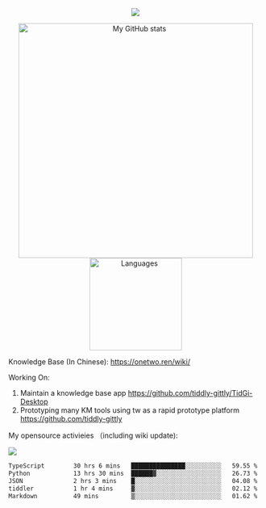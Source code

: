 <a href="https://github.com/linonetwo">
    <p align="center">
        <img src="https://github-profile-trophy.vercel.app/?username=linonetwo&column=7&theme=onedark"/>
    </p>
</a>
<a align="center" href="https://github.com/linonetwo">
  <p align="center">
    <img src="https://github-readme-stats.vercel.app/api?username=linonetwo&show_icons=true&count_private=true" alt="My GitHub stats" width="465"/>
    <img src="https://github-readme-stats.vercel.app/api/top-langs/?username=linonetwo&layout=compact&langs_count=10" alt="Languages" height="183">
  </p>
</a>

Knowledge Base (In Chinese): https://onetwo.ren/wiki/

Working On: 

1. Maintain a knowledge base app https://github.com/tiddly-gittly/TidGi-Desktop
1. Prototyping many KM tools using tw as a rapid prototype platform https://github.com/tiddly-gittly

My opensource activieies （including wiki update):

![](https://visitor-badge.glitch.me/badge?page_id=linonetwo.linonetwo)

<!--START_SECTION:waka-->

```txt
TypeScript        30 hrs 6 mins   ███████████████░░░░░░░░░░   59.55 %
Python            13 hrs 30 mins  ██████▓░░░░░░░░░░░░░░░░░░   26.73 %
JSON              2 hrs 3 mins    █░░░░░░░░░░░░░░░░░░░░░░░░   04.08 %
tiddler           1 hr 4 mins     ▓░░░░░░░░░░░░░░░░░░░░░░░░   02.12 %
Markdown          49 mins         ▒░░░░░░░░░░░░░░░░░░░░░░░░   01.62 %
```

<!--END_SECTION:waka-->
